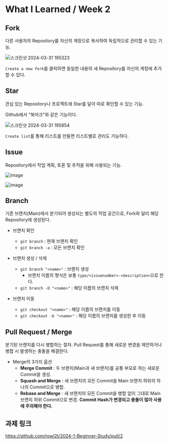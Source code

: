 # What I Learned / Week 2
## Fork
다른 사용자의 Repository를 자신의 계정으로 복사하여 독립적으로 관리할 수 있는 기능.

![스크린샷 2024-03-31 195323](https://github.com/rowl2t/2024-1-Beginner-Study/assets/161618507/f0fc1a39-789b-4200-8701-6cbf5f34c1eb)

`Create a new fork`를 클릭하면 동일한 내용의 새 Repository를 자신의 계정에 추가할 수 있다.

## Star
관심 있는 Repository나 프로젝트에 Star를 달아 따로 확인할 수 있는 기능.

Github에서 "북마크"와 같은 기능이다.

![스크린샷 2024-03-31 195854](https://github.com/rowl2t/2024-1-Beginner-Study/assets/161618507/03e43754-0a94-4261-8ed0-e8a45ef8f4c2)

`Create list`를 통해 리스트를 만들면 리스트별로 관리도 가능하다.

## Issue
Repository에서 작업 계획, 토론 및 추적을 위해 사용되는 기능.

![image](https://github.com/rowl2t/2024-1-Beginner-Study/assets/161618507/90aa4617-c2b3-45af-b2b3-2a290ef0dcad)

![image](https://github.com/rowl2t/2024-1-Beginner-Study/assets/161618507/e6b23d95-1419-476a-b6cd-3a307402a9f3)

## Branch
기존 브랜치(Main)에서 분기되어 생성되는 별도의 작업 공간으로, Fork와 달리 해당 Repository에 생성된다.

- 브랜치 확인
  - `git branch` : 현재 브랜치 확인
  - `git branch -a` : 모든 브랜치 확인

- 브랜치 생성 / 삭제
  - `git branch "<name>"` : 브랜치 생성
    - 브랜치 이름의 형식은 보통 `type/<issuenumber>-<description>`으로 한다.
  - `git branch -D "<name>"` : 해당 이름의 브랜치 삭제

- 브랜치 이동
  - `git checkout "<name>"` : 해당 이름의 브랜치를 이동
  - `git checkout -b "<name>"` : 해당 이름의 브랜치를 생성한 후 이동
 
## Pull Request / Merge
분기된 브랜치를 다시 병합하는 절차. Pull Request를 통해 새로운 변경을 제안하거나 병합 시 발생하는 충돌을 해결한다.

- Merge의 3가지 옵션
  - **Merge Commit** : 두 브랜치(Main과 새 브랜치)를 공통 부모로 하는 새로운 Commit을 생성.
  - **Squash and Merge** : 새 브랜치의 모든 Commit을 Main 브랜치 하위의 하나의 Commit으로 병합.
  - **Rebase and Merge** : 새 브랜치의 모든 Commit을 병합 없이 그대로 Main 브랜치 하위 Commit으로 변경. **Commit Hash가 변경되고 충돌이 많아 사용에 주의해야 한다.**





## 과제 링크
<https://github.com/rowl2t/2024-1-Beginner-Study/pull/2>

